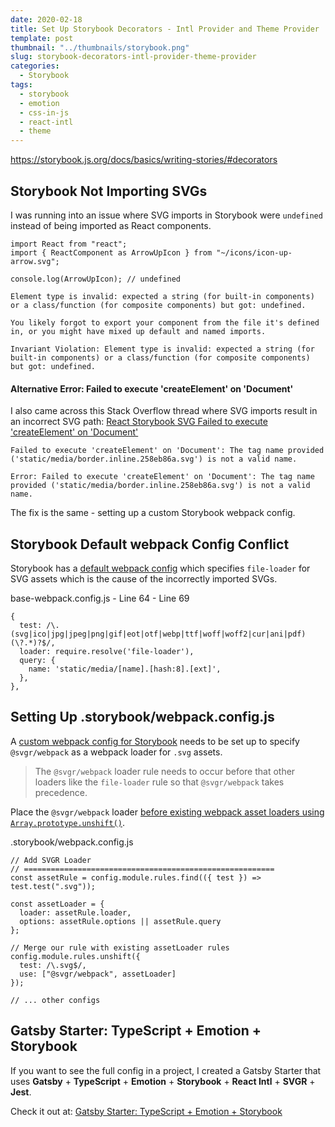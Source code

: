 ```yaml
---
date: 2020-02-18
title: Set Up Storybook Decorators - Intl Provider and Theme Provider
template: post
thumbnail: "../thumbnails/storybook.png"
slug: storybook-decorators-intl-provider-theme-provider
categories:
  - Storybook
tags:
  - storybook
  - emotion
  - css-in-js
  - react-intl
  - theme
---
```


https://storybook.js.org/docs/basics/writing-stories/#decorators

## Storybook Not Importing SVGs

I was running into an issue where SVG imports in Storybook were `undefined` instead of being imported as React components.

```js{4}
import React from "react";
import { ReactComponent as ArrowUpIcon } from "~/icons/icon-up-arrow.svg";

console.log(ArrowUpIcon); // undefined
```

```terminal
Element type is invalid: expected a string (for built-in components) or a class/function (for composite components) but got: undefined.

You likely forgot to export your component from the file it's defined in, or you might have mixed up default and named imports.

Invariant Violation: Element type is invalid: expected a string (for built-in components) or a class/function (for composite components) but got: undefined.
```

#### Alternative Error: Failed to execute 'createElement' on 'Document'

I also came across this Stack Overflow thread where SVG imports result in an incorrect SVG path: <a href="https://stackoverflow.com/questions/54292667/react-storybook-svg-failed-to-execute-createelement-on-document" target="_blank" rel="noopener noreferrer">React Storybook SVG Failed to execute 'createElement' on 'Document'</a>

```terminal
Failed to execute 'createElement' on 'Document': The tag name provided ('static/media/border.inline.258eb86a.svg') is not a valid name.

Error: Failed to execute 'createElement' on 'Document': The tag name provided ('static/media/border.inline.258eb86a.svg') is not a valid name.
```

The fix is the same - setting up a custom Storybook webpack config.

## Storybook Default webpack Config Conflict

Storybook has a <a href="https://github.com/storybookjs/storybook/blob/next/lib/core/src/server/preview/base-webpack.config.js#L65-L68" target="_blank" rel="noopener noreferrer">default webpack config</a> which specifies `file-loader` for SVG assets which is the cause of the incorrectly imported SVGs.

<div class="filename">base-webpack.config.js - Line 64 - Line 69</div>

```js{3}
{
  test: /\.(svg|ico|jpg|jpeg|png|gif|eot|otf|webp|ttf|woff|woff2|cur|ani|pdf)(\?.*)?$/,
  loader: require.resolve('file-loader'),
  query: {
    name: 'static/media/[name].[hash:8].[ext]',
  },
},
```

## Setting Up .storybook/webpack.config.js

A <a href='https://storybook.js.org/docs/configurations/custom-webpack-config/#full-control-mode' target="_blank" rel="noopener noreferrer">custom webpack config for Storybook</a> needs to be set up to specify `@svgr/webpack` as a webpack loader for `.svg` assets.

> The `@svgr/webpack` loader rule needs to occur before that other loaders like the `file-loader` rule so that `@svgr/webpack` takes precedence.

Place the `@svgr/webpack` loader <a href="https://developer.mozilla.org/en-US/docs/Web/JavaScript/Reference/Global_Objects/Array/unshift" target="_blank" rel="noopener noreferrer">before existing webpack asset loaders using `Array.prototype.unshift()`</a>.

<div class="filename">.storybook/webpack.config.js</div>

```js{11-14}
// Add SVGR Loader
// ========================================================
const assetRule = config.module.rules.find(({ test }) => test.test(".svg"));

const assetLoader = {
  loader: assetRule.loader,
  options: assetRule.options || assetRule.query
};

// Merge our rule with existing assetLoader rules
config.module.rules.unshift({
  test: /\.svg$/,
  use: ["@svgr/webpack", assetLoader]
});

// ... other configs
```

## Gatsby Starter: TypeScript + Emotion + Storybook

If you want to see the full config in a project, I created a Gatsby Starter that uses **Gatsby** + **TypeScript** + **Emotion** + **Storybook** + **React Intl** + **SVGR** + **Jest**.

Check it out at: <a href='https://github.com/duncanleung/gatsby-typescript-emotion-storybook/blob/master/.storybook/webpack.config.js#L55-L68' target="_blank" rel="noopener noreferrer">Gatsby Starter: TypeScript + Emotion + Storybook</a>
